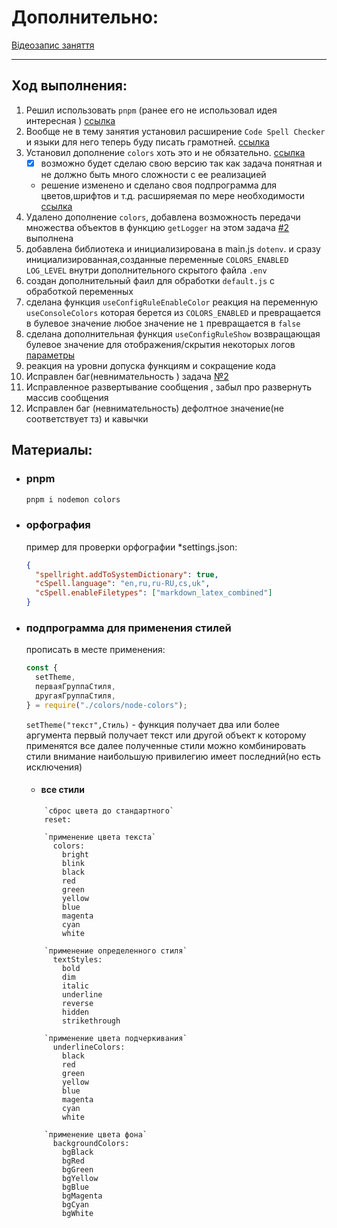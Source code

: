 # Дополнительно:

[Відеозапис заняття](https://youtu.be/7enIHwm79nE?t=723)

---

## Ход выполнения:

1. Решил использовать `pnpm` (ранее его не использовал идея интересная ) [ссылка](#pnpm)
2. Вообще не в тему занятия установил расширение `Code Spell Checker` и языки для него теперь буду писать грамотней. [ссылка](#орфография)
3. Установил дополнение `colors` хоть это и не обязательно. [ссылка](#pnpm)
   - [x] возможно будет сделаю свою версию так как задача понятная и не должно быть много сложности с ее реализацией
   - решение изменено и сделано своя подпрограмма для цветов,шрифтов и т.д. расширяемая по мере необходимости [ссылка](#подпрограмма-для-применения-стилей)
4. Удалено дополнение `colors`, добавлена возможность передачи множества объектов в функцию `getLogger` на этом задача [#2](../tasks/hw2_todo.md) выполнена
5. добавлена библиотека и инициализирована в main.js `dotenv`. и сразу инициализированная,созданные переменные `COLORS_ENABLED` `LOG_LEVEL` внутри дополнительного скрытого файла `.env`
6. создан дополнительный фаил для обработки `default.js` с обработкой переменных
7. сделана функция `useConfigRuleEnableColor` реакция на переменную `useConsoleColors` которая берется из `COLORS_ENABLED` и превращается в булевое значение любое значение не `1` превращается в `false`
8. сделана дополнительная функция `useConfigRuleShow` возвращающая булевое значение для отображения/скрытия некоторых логов [параметры](../tasks/hw2_todo.md#можливі-значення-log_level)
9. реакция на уровни допуска функциям и сокращение кода
10. Исправлен баг(невнимательность ) задача [№2](../tasks/hw2_todo.md)
11. Исправленное развертывание сообщения , забыл про развернуть массив сообщения
12. Исправлен баг (невнимательность) дефолтное значение(не соответствует тз) и кавычки

## Материалы:

- ### pnpm

  ```bash
  pnpm i nodemon colors
  ```

- ### орфография

  пример для проверки орфографии \*settings.json:

  ```json
  {
    "spellright.addToSystemDictionary": true,
    "cSpell.language": "en,ru,ru-RU,cs,uk",
    "cSpell.enableFiletypes": ["markdown_latex_combined"]
  }
  ```

- ### подпрограмма для применения стилей

  прописать в месте применения:

  ```js
  const {
    setTheme,
    перваяГруппаСтиля,
    другаяГруппаСтиля,
  } = require("./colors/node-colors");
  ```

  `setTheme("текст",Стиль)` - функция получает два или более аргумента первый получает текст или другой объект к которому применятся все далее полученные стили можно комбинировать стили внимание наибольшую привилегию имеет последний(но есть исключения)

  - #### все стили

  ```
      `сброс цвета до стандартного`
      reset:

      `применение цвета текста`
        colors:
          bright
          blink
          black
          red
          green
          yellow
          blue
          magenta
          cyan
          white

      `применение определенного стиля`
        textStyles:
          bold
          dim
          italic
          underline
          reverse
          hidden
          strikethrough

      `применение цвета подчеркивания`
        underlineColors:
          black
          red
          green
          yellow
          blue
          magenta
          cyan
          white

      `применение цвета фона`
        backgroundColors:
          bgBlack
          bgRed
          bgGreen
          bgYellow
          bgBlue
          bgMagenta
          bgCyan
          bgWhite
  ```
